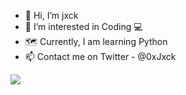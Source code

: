 - 👋 Hi, I’m jxck
- 👀 I’m interested in Coding 💻
- 🗺️ Currently, I am learning Python
- 📫 Contact me on Twitter - @0xJxck

<img src="https://github-readme-stats.vercel.app/api?username=jxckss&&show_icons=true&title_color=ffffff&icon_color=bb2acf&text_color=daf7dc&bg_color=151515">

